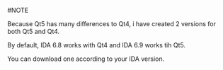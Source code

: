 #NOTE

Because Qt5 has many differences to Qt4, i have created 2 versions for both Qt5 and Qt4. 

By default, IDA 6.8 works with Qt4 and IDA 6.9 works tih Qt5.

You can download one according to your IDA version.
